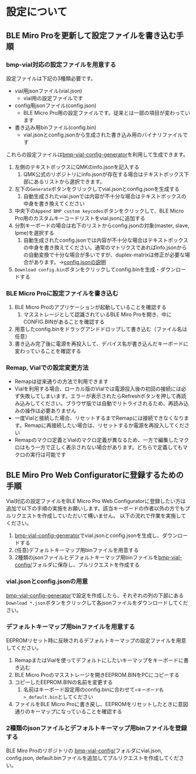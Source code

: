 # 設定について

## BLE Miro Proを更新して設定ファイルを書き込む手順

### bmp-vial対応の設定ファイルを用意する

設定ファイルは下記の3種類必要です。

* vial用jsonファイル(vial.json)
  * vial用の設定ファイルです
* config用jsonファイル(config.json)
  * BLE Micro Pro用の設定ファイルです。従来とは一部の項目が変わっています
* 書き込み用binファイル(config.bin)
  * vial.jsonとconfig.jsonから生成された書き込み用のバイナリファイルです

これらの設定ファイルは[bmp-vial-config-generator](https://sekigon-gonnoc.github.io/bmp-vial-config-generator/)を利用して生成できます。

1. 左側のテキストボックスにQMKのinfo.jsonを記入する
   1. QMK公式のリポジトリにinfo.jsonが存在する場合はテキストボックス下部にあるリストから選択できます。
2. 左下の`Generate`ボタンをクリックしてvial.jsonとconfig.jsonを生成する
   1. 自動生成されたvial.jsonでは内容が不十分な場合はテキストボックスの中身を書き換えてください
3. 中央下の`Append BMP custom keycodes`ボタンをクリックして、BLE Micro Pro用のカスタムキーコードリストをvial.jsonに追加する
4. 分割キーボードの場合は右下のリストからconfig.jsonの対象(master, slave, lpme)を選択する
   1. 自動生成されたconfig.jsonでは内容が不十分な場合はテキストボックスの中身を書き換えてください。通常のマトリクスであればinfo.jsonからの自動変換で十分な場合が多いですが、duplex-matrixは修正が必要な場合があります。→[config.jsonの説明](edit_config_file.md)
5. `Download config.bin`ボタンをクリックしてconfig.binを生成・ダウンロードする

### BLE Micro Proに設定ファイルを書き込む 

1. BLE Micro Proのアプリケーションが起動していることを確認する
   1. マスストレージとして認識されているBLE Miro Proを開き、中にCONFIG.BINがあることを確認する
2. 用意したconfig.binをドラッグアンドドロップして書き込む（ファイル名は任意）
3. 書き込み完了後に電源を再投入して、デバイス名が書き込んだキーボードに変わっていることを確認する

### Remap, Vialでの設定変更方法

* Remapは従来通りの方法で利用できます
* Vialを利用する場合、ローカル版のVialでは電源投入後の初回の接続には必ず失敗してしまいます。エラーが表示されたらRefreshボタンを押して再読み込みしてください。ブラウザ版では自動でリトライされるため、再読み込みの操作は必要ありません
* 一度Vialと接続した場合、リセットするまでRemapには接続できなくなります。Remapに再接続したい場合は、リセットするか電源を再投入してください
* Remapのマクロ定義とVialのマクロ定義が異なるため、一方で編集したマクロはもう一方で正しく表示されない場合があります。どちらで定義してもマクロの実行は可能です


## BLE Miro Pro Web Configuratorに登録するための手順

Vial対応の設定ファイルをBLE Micro Pro Web Configuratorに登録したい方は追加で以下の手順の実施をお願いします。該当キーボードの作者以外の方でもプルリクエストを作成していただいて構いません。
以下の流れで作業を実施してください。

1. [bmp-vial-config-generator](https://sekigon-gonnoc.github.io/bmp-vial-config-generator/)でvial.jsonとconfig.jsonを生成し、ダウンロードする
1. (任意)デフォルトキーマップ用binファイルを用意する
1. 2種類のjsonファイルとデフォルトキーマップ用binファイルを[bmp-vial-config/](https://github.com/sekigon-gonnoc/BLE-Micro-Pro/tree/master/bmp-vial-config)フォルダに保存し、プルリクエストを作成する


### vial.jsonとconfig.jsonの用意

[bmp-vial-config-generator](https://sekigon-gonnoc.github.io/bmp-vial-config-generator/)で設定を作成したら、それぞれの列の下部にある`Download *.json`ボタンをクリックして各jsonファイルをダウンロードしてください。

### デフォルトキーマップ用binファイルを用意する

EEPROMリセット時に反映されるデフォルトキーマップの設定ファイルを用意してください。

1. RemapまたはVialを使ってデフォルトにしたいキーマップをキーボードに書き込む
2. BLE Micro Proのマスストレージを開きEEPROM.BINをPCにコピーする
3. コピーしたEEPROM.BINの名前を変更する
   1. 名前はキーボード設定用のconfig.binに合わせて`<キーボード名>_default.bin`としてください
4. ファイルをBLE Micro Proに書き戻し、EEPROMをリセットしたときに意図通りのキーマップになっていることを確認する

### 2種類のjsonファイルとデフォルトキーマップ用binファイルを登録する

BLE Miro Proのリポジトリの [bmp-vial-config/](https://github.com/sekigon-gonnoc/BLE-Micro-Pro/tree/master/bmp-vial-config)フォルダにvial.json, config.json, default.binファイルを追加してプルリクエストを作成してください。
